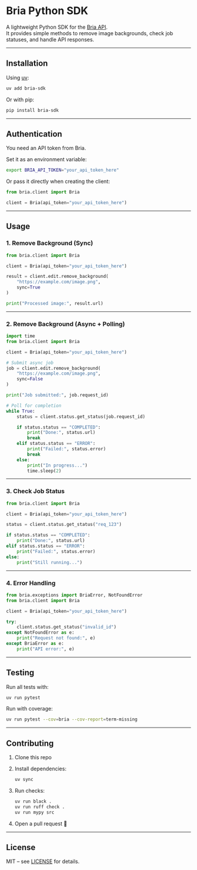 # Bria Python SDK

A lightweight Python SDK for the [Bria API](https://bria.ai).  
It provides simple methods to remove image backgrounds, check job statuses, and handle API responses.

---

## Installation

Using [uv](https://docs.astral.sh/uv/):

```bash
uv add bria-sdk
```

Or with pip:

```bash
pip install bria-sdk
```

---

## Authentication

You need an API token from Bria.

Set it as an environment variable:

```bash
export BRIA_API_TOKEN="your_api_token_here"
```

Or pass it directly when creating the client:

```python
from bria.client import Bria

client = Bria(api_token="your_api_token_here")
```

---

## Usage

### 1. Remove Background (Sync)

```python
from bria.client import Bria

client = Bria(api_token="your_api_token_here")

result = client.edit.remove_background(
    "https://example.com/image.png",
    sync=True
)

print("Processed image:", result.url)
```

---

### 2. Remove Background (Async + Polling)

```python
import time
from bria.client import Bria

client = Bria(api_token="your_api_token_here")

# Submit async job
job = client.edit.remove_background(
    "https://example.com/image.png",
    sync=False
)

print("Job submitted:", job.request_id)

# Poll for completion
while True:
    status = client.status.get_status(job.request_id)

    if status.status == "COMPLETED":
        print("Done:", status.url)
        break
    elif status.status == "ERROR":
        print("Failed:", status.error)
        break
    else:
        print("In progress...")
        time.sleep(2)
```

---

### 3. Check Job Status

```python
from bria.client import Bria

client = Bria(api_token="your_api_token_here")

status = client.status.get_status("req_123")

if status.status == "COMPLETED":
    print("Done:", status.url)
elif status.status == "ERROR":
    print("Failed:", status.error)
else:
    print("Still running...")
```

---

### 4. Error Handling

```python
from bria.exceptions import BriaError, NotFoundError
from bria.client import Bria

client = Bria(api_token="your_api_token_here")

try:
    client.status.get_status("invalid_id")
except NotFoundError as e:
    print("Request not found:", e)
except BriaError as e:
    print("API error:", e)
```

---

## Testing

Run all tests with:

```bash
uv run pytest
```

Run with coverage:

```bash
uv run pytest --cov=bria --cov-report=term-missing
```

---

## Contributing

1. Clone this repo  
2. Install dependencies:

   ```bash
   uv sync
   ```

3. Run checks:

   ```bash
   uv run black .
   uv run ruff check .
   uv run mypy src
   ```

4. Open a pull request 🎉

---

## License

MIT – see [LICENSE](LICENSE) for details.

